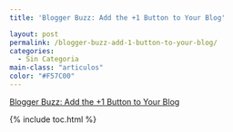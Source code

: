 ```yaml
---
title: 'Blogger Buzz: Add the +1 Button to Your Blog'

layout: post
permalink: /blogger-buzz-add-1-button-to-your-blog/
categories:
  - Sin Categoria
main-class: "articulos"
color: "#F57C00"
---
```

[Blogger Buzz: Add the +1 Button to Your Blog][1]

<div class="icoso">
</div>



 [1]: http://buzz.blogger.com/2011/06/add-1-button-to-your-blog.html#links

{% include toc.html %}

